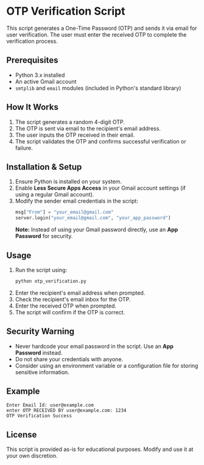 # OTP Verification Script

This script generates a One-Time Password (OTP) and sends it via email for user verification. The user must enter the received OTP to complete the verification process.

## Prerequisites
- Python 3.x installed
- An active Gmail account
- `smtplib` and `email` modules (included in Python's standard library)

## How It Works
1. The script generates a random 4-digit OTP.
2. The OTP is sent via email to the recipient's email address.
3. The user inputs the OTP received in their email.
4. The script validates the OTP and confirms successful verification or failure.

## Installation & Setup
1. Ensure Python is installed on your system.
2. Enable **Less Secure Apps Access** in your Gmail account settings (if using a regular Gmail account).
3. Modify the sender email credentials in the script:
   ```python
   msg["From"] = "your_email@gmail.com"
   server.login("your_email@gmail.com", "your_app_password")
   ```
   **Note:** Instead of using your Gmail password directly, use an **App Password** for security.

## Usage
1. Run the script using:
   ```sh
   python otp_verification.py
   ```
2. Enter the recipient's email address when prompted.
3. Check the recipient's email inbox for the OTP.
4. Enter the received OTP when prompted.
5. The script will confirm if the OTP is correct.

## Security Warning
- Never hardcode your email password in the script. Use an **App Password** instead.
- Do not share your credentials with anyone.
- Consider using an environment variable or a configuration file for storing sensitive information.

## Example
```
Enter Email Id: user@example.com
enter OTP RECEIVED BY user@example.com: 1234
OTP Verification Success
```

## License
This script is provided as-is for educational purposes. Modify and use it at your own discretion.

